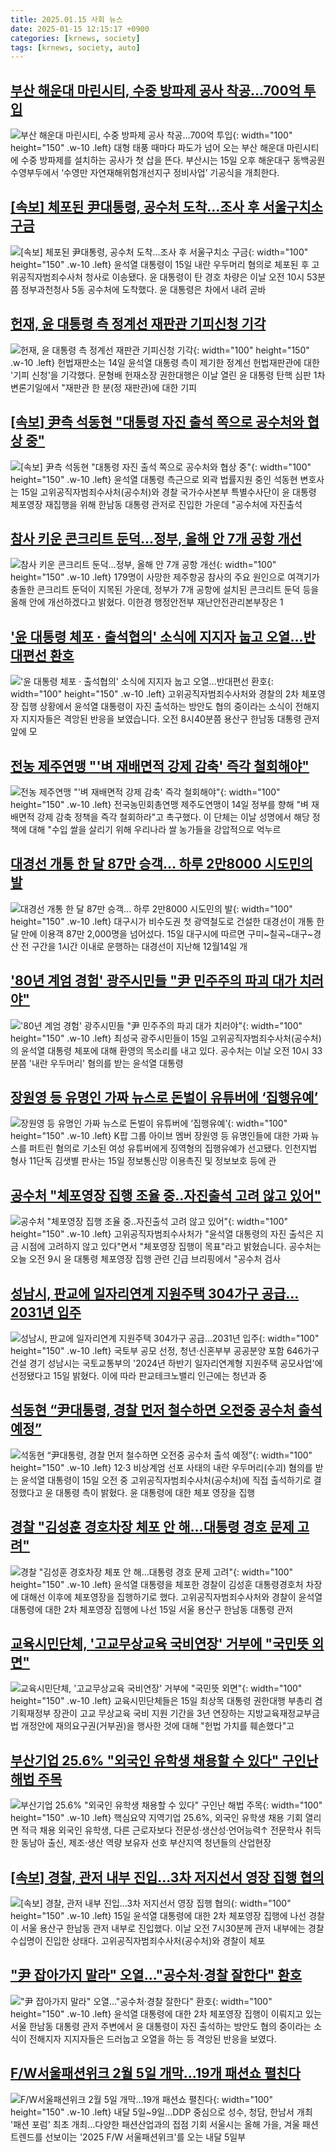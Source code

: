 ```yaml
---
title: 2025.01.15 사회 뉴스
date: 2025-01-15 12:15:17 +0900
categories: [krnews, society]
tags: [krnews, society, auto]
---
```

## [부산 해운대 마린시티, 수중 방파제 공사 착공…700억 투입](https://n.news.naver.com/mnews/article/011/0004439865)

![부산 해운대 마린시티, 수중 방파제 공사 착공…700억 투입](https://mimgnews.pstatic.net/image/origin/011/2025/01/15/4439865.jpg?type=nf220_150){: width="100" height="150" .w-10 .left}
대형 태풍 때마다 파도가 넘어 오는 부산 해운대 마린시티에 수중 방파제를 설치하는 공사가 첫 삽을 뜬다. 부산시는 15일 오후 해운대구 동백공원 수영부두에서 ‘수영만 자연재해위험개선지구 정비사업’ 기공식을 개최한다.

## [[속보] 체포된 尹대통령, 공수처 도착…조사 후 서울구치소 구금](https://n.news.naver.com/mnews/article/029/0002929604)

![[속보] 체포된 尹대통령, 공수처 도착…조사 후 서울구치소 구금](https://mimgnews.pstatic.net/image/origin/029/2025/01/15/2929604.jpg?type=nf220_150){: width="100" height="150" .w-10 .left}
윤석열 대통령이 15일 내란 우두머리 혐의로 체포된 후 고위공직자범죄수사처 청사로 이송됐다. 윤 대통령이 탄 경호 차량은 이날 오전 10시 53분쯤 정부과천청사 5동 공수처에 도착했다. 윤 대통령은 차에서 내려 곧바

## [헌재, 윤 대통령 측 정계선 재판관 기피신청 기각](https://n.news.naver.com/mnews/article/029/0002929411)

![헌재, 윤 대통령 측 정계선 재판관 기피신청 기각](https://mimgnews.pstatic.net/image/origin/029/2025/01/14/2929411.jpg?type=nf220_150){: width="100" height="150" .w-10 .left}
헌법재판소는 14일 윤석열 대통령 측이 제기한 정계선 헌법재판관에 대한 '기피 신청'을 기각했다. 문형배 헌재소장 권한대행은 이날 열린 윤 대통령 탄핵 심판 1차 변론기일에서 "재판관 한 분(정 재판관)에 대한 기피

## [[속보] 尹측 석동현 "대통령 자진 출석 쪽으로 공수처와 협상 중"](https://n.news.naver.com/mnews/article/029/0002929524)

![[속보] 尹측 석동현 "대통령 자진 출석 쪽으로 공수처와 협상 중"](https://mimgnews.pstatic.net/image/origin/029/2025/01/15/2929524.jpg?type=nf220_150){: width="100" height="150" .w-10 .left}
윤석열 대통령 측근으로 외곽 법률지원 중인 석동현 변호사는 15일 고위공직자범죄수사처(공수처)와 경찰 국가수사본부 특별수사단이 윤 대통령 체포영장 재집행을 위해 한남동 대통령 관저로 진입한 가운데 "공수처에 자진출석

## [참사 키운 콘크리트 둔덕…정부, 올해 안 7개 공항 개선](https://n.news.naver.com/mnews/article/028/0002726673)

![참사 키운 콘크리트 둔덕…정부, 올해 안 7개 공항 개선](https://mimgnews.pstatic.net/image/origin/028/2025/01/15/2726673.jpg?type=nf220_150){: width="100" height="150" .w-10 .left}
179명이 사망한 제주항공 참사의 주요 원인으로 여객기가 충돌한 콘크리트 둔덕이 지목된 가운데, 정부가 7개 공항에 설치된 콘크리트 둔덕 등을 올해 안에 개선하겠다고 밝혔다. 이한경 행정안전부 재난안전관리본부장은 1

## ['윤 대통령 체포 · 출석협의' 소식에 지지자 눕고 오열…반대편선 환호](https://n.news.naver.com/mnews/article/055/0001223703)

!['윤 대통령 체포 · 출석협의' 소식에 지지자 눕고 오열…반대편선 환호](https://mimgnews.pstatic.net/image/origin/055/2025/01/15/1223703.jpg?type=nf220_150){: width="100" height="150" .w-10 .left}
고위공직자범죄수사처와 경찰의 2차 체포영장 집행 상황에서 윤석열 대통령이 자진 출석하는 방안도 협의 중이라는 소식이 전해지자 지지자들은 격앙된 반응을 보였습니다. 오전 8시40분쯤 용산구 한남동 대통령 관저 앞에 모

## [전농 제주연맹 "'벼 재배면적 강제 감축' 즉각 철회해야"](https://n.news.naver.com/mnews/article/421/0008021005)

![전농 제주연맹 "'벼 재배면적 강제 감축' 즉각 철회해야"](https://mimgnews.pstatic.net/image/origin/421/2025/01/14/8021005.jpg?type=nf220_150){: width="100" height="150" .w-10 .left}
전국농민회총연맹 제주도연맹이 14일 정부를 향해 "벼 재배면적 강제 감축 정책을 즉각 철회하라"고 촉구했다. 이 단체는 이날 성명에서 해당 정책에 대해 "수입 쌀을 살리기 위해 우리나라 쌀 농가들을 강압적으로 억누르

## [대경선 개통 한 달 87만 승객... 하루 2만8000 시도민의 발](https://n.news.naver.com/mnews/article/469/0000844107)

![대경선 개통 한 달 87만 승객... 하루 2만8000 시도민의 발](https://mimgnews.pstatic.net/image/origin/469/2025/01/15/844107.jpg?type=nf220_150){: width="100" height="150" .w-10 .left}
대구시가 비수도권 첫 광역철도로 건설한 대경선이 개통 한 달 만에 이용객 87만 2,000명을 넘어섰다. 15일 대구시에 따르면 구미~칠곡~대구~경산 전 구간을 1시간 이내로 운행하는 대경선이 지난해 12월14일 개

## ['80년 계엄 경험' 광주시민들 "尹 민주주의 파괴 대가 치러야"](https://n.news.naver.com/mnews/article/421/0008023044)

!['80년 계엄 경험' 광주시민들 "尹 민주주의 파괴 대가 치러야"](https://mimgnews.pstatic.net/image/origin/421/2025/01/15/8023044.jpg?type=nf220_150){: width="100" height="150" .w-10 .left}
최성국 광주시민들이 15일 고위공직자범죄수사처(공수처)의 윤석열 대통령 체포에 대해 환영의 목소리를 내고 있다. 공수처는 이날 오전 10시 33분쯤 '내란 우두머리' 혐의를 받는 윤석열 대통령

## [장원영 등 유명인 가짜 뉴스로 돈벌이 유튜버에 ‘집행유예’](https://n.news.naver.com/mnews/article/023/0003882508)

![장원영 등 유명인 가짜 뉴스로 돈벌이 유튜버에 ‘집행유예’](https://mimgnews.pstatic.net/image/origin/023/2025/01/15/3882508.jpg?type=nf220_150){: width="100" height="150" .w-10 .left}
K팝 그룹 아이브 멤버 장원영 등 유명인들에 대한 가짜 뉴스를 퍼트린 혐의로 기소된 여성 유튜버에게 징역형의 집행유예가 선고됐다. 인천지법 형사 11단독 김샛별 판사는 15일 정보통신망 이용촉진 및 정보보호 등에 관

## [공수처 "체포영장 집행 조율 중‥자진출석 고려 않고 있어"](https://n.news.naver.com/mnews/article/214/0001400093)

![공수처 "체포영장 집행 조율 중‥자진출석 고려 않고 있어"](https://mimgnews.pstatic.net/image/origin/214/2025/01/15/1400093.jpg?type=nf220_150){: width="100" height="150" .w-10 .left}
고위공직자범죄수사처가 "윤석열 대통령의 자진 출석은 지금 시점에 고려하지 않고 있다"면서 "체포영장 집행이 목표"라고 밝혔습니다. 공수처는 오늘 오전 9시 윤 대통령 체포영장 집행 관련 긴급 브리핑에서 "공수처 검사

## [성남시, 판교에 일자리연계 지원주택 304가구 공급…2031년 입주](https://n.news.naver.com/mnews/article/001/0015160273)

![성남시, 판교에 일자리연계 지원주택 304가구 공급…2031년 입주](https://mimgnews.pstatic.net/image/origin/001/2025/01/15/15160273.jpg?type=nf220_150){: width="100" height="150" .w-10 .left}
국토부 공모 선정, 청년·신혼부부 공공분양 포함 646가구 건설 경기 성남시는 국토교통부의 '2024년 하반기 일자리연계형 지원주택 공모사업'에 선정됐다고 15일 밝혔다. 이에 따라 판교테크노밸리 인근에는 청년과 중

## [석동현 “尹대통령, 경찰 먼저 철수하면 오전중 공수처 출석 예정”](https://n.news.naver.com/mnews/article/020/0003610129)

![석동현 “尹대통령, 경찰 먼저 철수하면 오전중 공수처 출석 예정”](https://mimgnews.pstatic.net/image/origin/020/2025/01/15/3610129.jpg?type=nf220_150){: width="100" height="150" .w-10 .left}
12·3 비상계엄 선포 사태의 내란 우두머리(수괴) 혐의를 받는 윤석열 대통령이 15일 오전 중 고위공직자범죄수사처(공수처)에 직접 출석하기로 결정했다고 윤 대통령 측이 밝혔다. 윤 대통령에 대한 체포 영장을 집행

## [경찰 "김성훈 경호차장 체포 안 해…대통령 경호 문제 고려"](https://n.news.naver.com/mnews/article/018/0005925527)

![경찰 "김성훈 경호차장 체포 안 해…대통령 경호 문제 고려"](https://mimgnews.pstatic.net/image/origin/018/2025/01/15/5925527.jpg?type=nf220_150){: width="100" height="150" .w-10 .left}
윤석열 대통령을 체포한 경찰이 김성훈 대통령경호처 차장에 대해선 이후에 체포영장을 집행하기로 했다. 고위공직자범죄수사처와 경찰이 윤석열 대통령에 대한 2차 체포영장 집행에 나선 15일 서울 용산구 한남동 대통령 관저

## [교육시민단체, '고교무상교육 국비연장' 거부에 "국민뜻 외면"](https://n.news.naver.com/mnews/article/001/0015160720)

![교육시민단체, '고교무상교육 국비연장' 거부에 "국민뜻 외면"](https://mimgnews.pstatic.net/image/origin/001/2025/01/15/15160720.jpg?type=nf220_150){: width="100" height="150" .w-10 .left}
교육시민단체들은 15일 최상목 대통령 권한대행 부총리 겸 기획재정부 장관이 고교 무상교육 국비 지원 기간을 3년 연장하는 지방교육재정교부금법 개정안에 재의요구권(거부권)을 행사한 것에 대해 "헌법 가치를 훼손했다"고

## [부산기업 25.6% "외국인 유학생 채용할 수 있다" 구인난 해법 주목](https://n.news.naver.com/mnews/article/079/0003981610)

![부산기업 25.6% "외국인 유학생 채용할 수 있다" 구인난 해법 주목](https://mimgnews.pstatic.net/image/origin/079/2025/01/15/3981610.jpg?type=nf220_150){: width="100" height="150" .w-10 .left}
핵심요약 지역기업 25.6%, 외국인 유학생 채용 기회 열리면 적극 채용 외국인 유학생, 다른 근로자보다 전문성·생산성·언어능력↑ 전문학사 취득한 동남아 출신, 제조·생산 역량 보유자 선호 부산지역 청년들의 산업현장

## [[속보] 경찰, 관저 내부 진입…3차 저지선서 영장 집행 협의](https://n.news.naver.com/mnews/article/666/0000062072)

![[속보] 경찰, 관저 내부 진입…3차 저지선서 영장 집행 협의](https://mimgnews.pstatic.net/image/origin/666/2025/01/15/62072.jpg?type=nf220_150){: width="100" height="150" .w-10 .left}
15일 윤석열 대통령에 대한 2차 체포영장 집행에 나선 경찰이 서울 용산구 한남동 관저 내부로 진입했다. 이날 오전 7시30분께 관저 내부에는 경찰 수십명이 진입한 상태다. 고위공직자범죄수사처(공수처)와 경찰이 체포

## ["尹 잡아가지 말라" 오열…"공수처·경찰 잘한다" 환호](https://n.news.naver.com/mnews/article/277/0005532975)

!["尹 잡아가지 말라" 오열…"공수처·경찰 잘한다" 환호](https://mimgnews.pstatic.net/image/origin/277/2025/01/15/5532975.jpg?type=nf220_150){: width="100" height="150" .w-10 .left}
윤석열 대통령에 대한 2차 체포영장 집행이 이뤄지고 있는 서울 한남동 대통령 관저 주변에서 윤 대통령이 자진 출석하는 방안도 협의 중이라는 소식이 전해지자 지지자들은 드러눕고 오열을 하는 등 격앙된 반응을 보였다.

## [F/W서울패션위크 2월 5일 개막…19개 패션쇼 펼친다](https://n.news.naver.com/mnews/article/629/0000356701)

![F/W서울패션위크 2월 5일 개막…19개 패션쇼 펼친다](https://mimgnews.pstatic.net/image/origin/629/2025/01/15/356701.jpg?type=nf220_150){: width="100" height="150" .w-10 .left}
내달 5일~9일…DDP 중심으로 성수, 청담, 한남서 개최 '패션 포럼' 최초 개최…다양한 패션산업과의 접점 기회 서울시는 올해 가을, 겨울 패션 트렌드를 선보이는 '2025 F/W 서울패션위크'를 오는 내달 5일부

